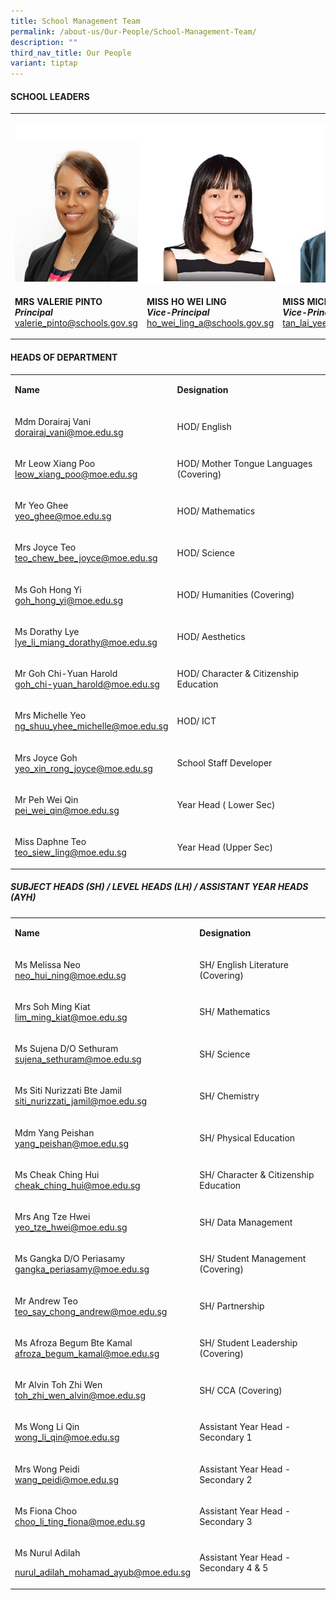 ```yaml
---
title: School Management Team
permalink: /about-us/Our-People/School-Management-Team/
description: ""
third_nav_title: Our People
variant: tiptap
---
```

<h4><strong>SCHOOL LEADERS</strong></h4><table><tbody><tr><td rowspan="1" colspan="3"><p></p><div class="isomer-image-wrapper"><img style="width: 100%" height="auto" width="100%" alt="" src="/images/About us/Our People/School Management Team/school_leaders_1.jpg"></div></td></tr><tr><td rowspan="1" colspan="1"><p><strong>MRS VALERIE PINTO<br><em>Principal</em></strong><br><a href="mailto:valerie_pinto@schools.gov.sg" rel="noopener noreferrer nofollow" target="_blank">valerie_pinto@schools.gov.sg</a></p></td><td rowspan="1" colspan="1"><p><strong>MISS HO WEI LING</strong><br><strong><em>Vice-Principal</em></strong><br><a href="mailto:ho_wei_ling_a@schools.gov.sg" rel="noopener noreferrer nofollow" target="_blank">ho_wei_ling_a@schools.gov.sg</a></p></td><td rowspan="1" colspan="1"><p><strong>MISS MICHELLE TAN<br><em>Vice-Principal</em></strong><br><a href="mailto:tan_lai_yee_michelle@moe.edu.sg" rel="noopener noreferrer nofollow" target="_blank">tan_lai_yee_michelle@moe.edu.sg</a></p></td></tr></tbody></table><h4><strong>HEADS OF DEPARTMENT</strong></h4><table><tbody><tr><td rowspan="1" colspan="1"><p><strong>Name</strong></p></td><td rowspan="1" colspan="1"><p><strong>Designation</strong></p></td></tr><tr><td rowspan="1" colspan="1"><p>Mdm Dorairaj Vani<br><a href="mailto:dorairaj_vani@moe.edu.sg" rel="noopener noreferrer nofollow" target="_blank">dorairaj_vani@moe.edu.sg</a></p></td><td rowspan="1" colspan="1"><p>HOD/ English</p></td></tr><tr><td rowspan="1" colspan="1"><p>Mr Leow Xiang Poo<br><a href="mailto:leow_xiang_poo@moe.edu.sg" rel="noopener noreferrer nofollow" target="_blank">leow_xiang_poo@moe.edu.sg</a></p></td><td rowspan="1" colspan="1"><p>HOD/ Mother Tongue Languages (Covering)</p></td></tr><tr><td rowspan="1" colspan="1"><p>Mr Yeo Ghee<br><a href="mailto:yeo_ghee@moe.edu.sg" rel="noopener noreferrer nofollow" target="_blank">yeo_ghee@moe.edu.sg</a></p></td><td rowspan="1" colspan="1"><p>HOD/ Mathematics</p></td></tr><tr><td rowspan="1" colspan="1"><p>Mrs Joyce Teo<br><a href="mailto:teo_chew_bee_joyce@moe.edu.sg" rel="noopener noreferrer nofollow" target="_blank">teo_chew_bee_joyce@moe.edu.sg</a></p></td><td rowspan="1" colspan="1"><p>HOD/ Science</p></td></tr><tr><td rowspan="1" colspan="1"><p>Ms Goh Hong Yi<br><a href="mailto:goh_hong_yi@moe.edu.sg" rel="noopener noreferrer nofollow" target="_blank">goh_hong_yi@moe.edu.sg</a></p></td><td rowspan="1" colspan="1"><p>HOD/ Humanities (Covering)</p></td></tr><tr><td rowspan="1" colspan="1"><p>Ms Dorathy Lye<br><a href="lye_li_miang_dorathy@moe.edu.sg" rel="noopener noreferrer nofollow" target="_blank">lye_li_miang_dorathy@moe.edu.sg</a></p></td><td rowspan="1" colspan="1"><p>HOD/ Aesthetics</p></td></tr><tr><td rowspan="1" colspan="1"><p>Mr Goh Chi-Yuan Harold<br><a href="goh_chi-yuan_harold@moe.edu.sg" rel="noopener noreferrer nofollow" target="_blank">goh_chi-yuan_harold@moe.edu.sg</a></p></td><td rowspan="1" colspan="1"><p>HOD/ Character &amp; Citizenship Education</p></td></tr><tr><td rowspan="1" colspan="1"><p>Mrs Michelle Yeo<br><a href="mailto:ng_shuu_yhee_michelle@moe.edu.sg" rel="noopener noreferrer nofollow" target="_blank">ng_shuu_yhee_michelle@moe.edu.sg</a></p></td><td rowspan="1" colspan="1"><p>HOD/ ICT</p></td></tr><tr><td rowspan="1" colspan="1"><p>Mrs Joyce Goh<br><a href="mailto:yeo_xin_rong_joyce@moe.edu.sg" rel="noopener noreferrer nofollow" target="_blank">yeo_xin_rong_joyce@moe.edu.sg</a></p></td><td rowspan="1" colspan="1"><p>School Staff Developer</p></td></tr><tr><td rowspan="1" colspan="1"><p>Mr Peh Wei Qin<br><a href="mailto:peh_wei_qin@moe.edu.sg" rel="noopener noreferrer nofollow" target="_blank">pei_wei_qin@moe.edu.sg</a></p></td><td rowspan="1" colspan="1"><p>Year Head ( Lower Sec)</p></td></tr><tr><td rowspan="1" colspan="1"><p>Miss Daphne Teo<br><a href="mailto:teo_siew_ling@moe.edu.sg" rel="noopener noreferrer nofollow" target="_blank">teo_siew_ling@moe.edu.sg</a></p></td><td rowspan="1" colspan="1"><p>Year Head (Upper Sec)</p></td></tr></tbody></table><h5><strong>SUBJECT HEADS (SH) / LEVEL HEADS (LH) / ASSISTANT YEAR HEADS (AYH)</strong></h5><table><tbody><tr><td rowspan="1" colspan="1"><p><strong>Name</strong></p></td><td rowspan="1" colspan="1"><p><strong>Designation</strong></p></td></tr><tr><td rowspan="1" colspan="1"><p>Ms Melissa Neo<br><a href="mailto:neo_hui_ning@moe.edu.sg" rel="noopener noreferrer nofollow" target="_blank">neo_hui_ning@moe.edu.sg</a></p></td><td rowspan="1" colspan="1"><p>SH/ English Literature (Covering)</p></td></tr><tr><td rowspan="1" colspan="1"><p>Mrs Soh Ming Kiat<br><a href="mailto:lim_ming_kia@moe.edu.sg" rel="noopener noreferrer nofollow" target="_blank">lim_ming_kiat@moe.edu.sg</a></p></td><td rowspan="1" colspan="1"><p>SH/ Mathematics</p></td></tr><tr><td rowspan="1" colspan="1"><p>Ms Sujena D/O Sethuram<br><a href="mailto:sujena_sethuram@moe.edu.sg" rel="noopener noreferrer nofollow" target="_blank">sujena_sethuram@moe.edu.sg</a></p></td><td rowspan="1" colspan="1"><p>SH/ Science</p></td></tr><tr><td rowspan="1" colspan="1"><p>Ms Siti Nurizzati Bte Jamil<br><a href="mailto:siti_nurizzati_jamil@moe.edu.sg" rel="noopener noreferrer nofollow" target="_blank">siti_nurizzati_jamil@moe.edu.sg</a></p></td><td rowspan="1" colspan="1"><p>SH/ Chemistry</p></td></tr><tr><td rowspan="1" colspan="1"><p>Mdm Yang Peishan<br><a href="mailto:yang_peishan@moe.edu.sg" rel="noopener noreferrer nofollow" target="_blank">yang_peishan@moe.edu.sg</a></p></td><td rowspan="1" colspan="1"><p>SH/ Physical Education</p></td></tr><tr><td rowspan="1" colspan="1"><p>Ms Cheak Ching Hui<br><a href="mailto:cheak_ching_hui@moe.edu.sg" rel="noopener noreferrer nofollow" target="_blank">cheak_ching_hui@moe.edu.sg</a></p></td><td rowspan="1" colspan="1"><p>SH/ Character &amp; Citizenship Education</p></td></tr><tr><td rowspan="1" colspan="1"><p>Mrs Ang Tze Hwei<br><a href="mailto:yeo_tze_hwei@moe.edu.sg" rel="noopener noreferrer nofollow" target="_blank">yeo_tze_hwei@moe.edu.sg</a></p></td><td rowspan="1" colspan="1"><p>SH/ Data Management</p></td></tr><tr><td rowspan="1" colspan="1"><p>Ms Gangka D/O Periasamy <br><a href="mailto:gangka_periasamy@moe.edu.sg" rel="noopener noreferrer nofollow" target="_blank">gangka_periasamy@moe.edu.sg</a></p></td><td rowspan="1" colspan="1"><p>SH/ Student Management (Covering)</p></td></tr><tr><td rowspan="1" colspan="1"><p>Mr Andrew Teo<br><a href="mailto:teo_say_chong_andrew@moe.edu.sg" rel="noopener noreferrer nofollow" target="_blank">teo_say_chong_andrew@moe.edu.sg</a></p></td><td rowspan="1" colspan="1"><p>SH/ Partnership</p></td></tr><tr><td rowspan="1" colspan="1"><p>Ms Afroza Begum Bte Kamal<br><a href="mailto:afroza_begum_kamal@moe.edu.sg" rel="noopener noreferrer nofollow" target="_blank">afroza_begum_kamal@moe.edu.sg</a></p></td><td rowspan="1" colspan="1"><p>SH/ Student Leadership (Covering)</p></td></tr><tr><td rowspan="1" colspan="1"><p>Mr Alvin Toh Zhi Wen<br><a href="mailto:toh_zhi_wen_alvin@moe.edu.sg" rel="noopener noreferrer nofollow" target="_blank">toh_zhi_wen_alvin@moe.edu.sg</a></p></td><td rowspan="1" colspan="1"><p>SH/ CCA (Covering)</p></td></tr><tr><td rowspan="1" colspan="1"><p>Ms Wong Li Qin<br><a href="mailto:wong_li_qin@moe.edu.sg" rel="noopener noreferrer nofollow" target="_blank">wong_li_qin@moe.edu.sg</a></p></td><td rowspan="1" colspan="1"><p>Assistant Year Head - Secondary 1</p></td></tr><tr><td rowspan="1" colspan="1"><p>Mrs Wong Peidi<br><a href="wang_peidi@moe.edu.sg" rel="noopener noreferrer nofollow" target="_blank">wang_peidi@moe.edu.sg</a></p></td><td rowspan="1" colspan="1"><p>Assistant Year Head - Secondary 2</p></td></tr><tr><td rowspan="1" colspan="1"><p>Ms Fiona Choo<br><a href="mailto:choo_li_ting_fiona@moe.edu.sg" rel="noopener noreferrer nofollow" target="_blank">choo_li_ting_fiona@moe.edu.sg</a></p></td><td rowspan="1" colspan="1"><p>Assistant Year Head - Secondary 3</p></td></tr><tr><td rowspan="1" colspan="1"><p>Ms Nurul Adilah</p><p><a href="mailto:nurul_adilah_mohamad_ayub@moe.edu.sg" rel="noopener noreferrer nofollow" target="_blank">nurul_adilah_mohamad_ayub@moe.edu.sg</a></p></td><td rowspan="1" colspan="1"><p>Assistant Year Head - Secondary 4 &amp; 5</p></td></tr></tbody></table><p></p>